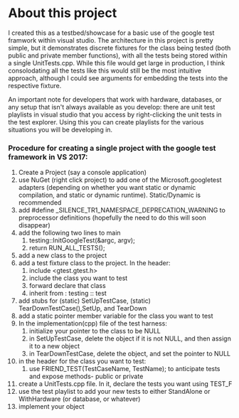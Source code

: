 # About this project
I created this as a testbed/showcase for a basic use of the google test framwork within visual studio.
The architecture in this project is pretty simple, but it demonstrates discrete fixtures for the class being tested (both public and private member functions),
with all the tests being stored within a single UnitTests.cpp.  While this file would get large in production, 
I think consolodating all the tests like this would still be the most intuitive approach, although I could see arguments for 
embedding the tests into the respective fixture.

An important note for developers that work with hardware, databases, or any setup that isn't always available as you develop:  there are unit test playlists in visual studio that you access by right-clicking the unit tests in the test explorer.  Using this you can create playlists for the various situations you will be developing in.

### Procedure for creating a single project with the google test framework in VS 2017:
1. Create a Project (say a console application)
2. use NuGet (right click project) to add one of the Microsoft.googletest adapters (depending on whether you want static or dynamic compilation, and static or dynamic runtime).  Static/Dynamic is recommended
3. add #define _SILENCE_TR1_NAMESPACE_DEPRECATION_WARNING to preprocessor definitions (hopefully the need to do this will soon disappear)
4. add the following two lines to main
    1. testing::InitGoogleTest(&argc, argv);  
    2. return RUN_ALL_TESTS();  
5. add a new class to the project
6. add a test fixture class to the project.  In the header:
    1. include <gtest.gtest.h>  
    2. include the class you want to test  
    3. forward declare that class  
    4. inherit from : testing :: test  
5. add stubs for (static) SetUpTestCase, (static) TearDownTestCase(),SetUp, and TearDown
6. add a static pointer member variable for the class you want to test
7. In the implementation(cpp) file of the test harness:
    1. initialize your pointer to the class to be NULL  
    2. in SetUpTestCase, delete the object if it is not NULL, and then assign it to a new object  
    3. in TearDownTestCase, delete the object, and set the pointer to NULL  
8. in the header for the class you want to test:
    1. use FRIEND_TEST(TestCaseName, TestName); to anticipate tests and expose methods- public or private  
9. create a UnitTests.cpp file.  In it, declare the tests you want using TEST_F
10. use the test playlist to add your new tests to either StandAlone or WithHardware (or database, or whatever)
11. implement your object

